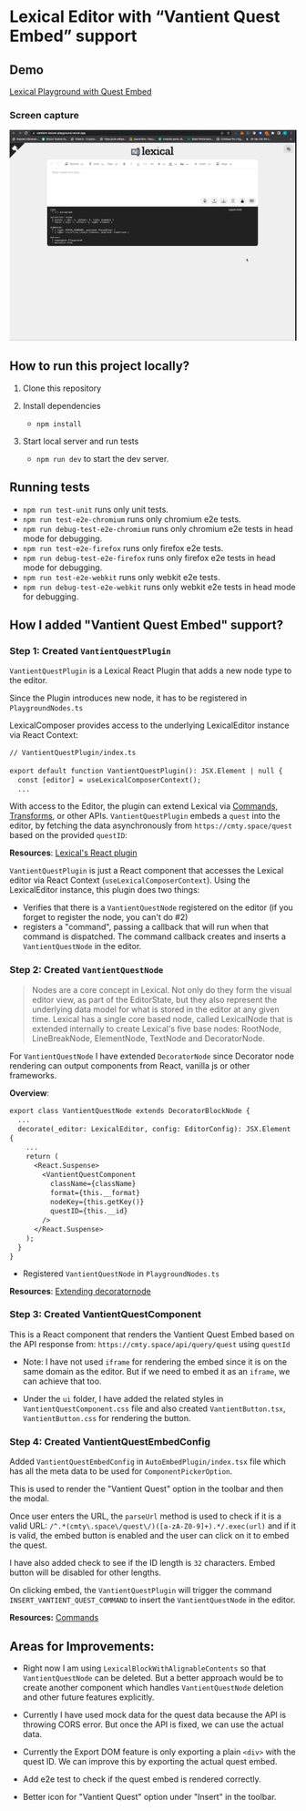 # Lexical Editor with “Vantient Quest Embed” support

## Demo

[Lexical Playground with Quest Embed](https://vantient-lexical-playground.vercel.app/)

### Screen capture

![](./assets/screen-capture.gif)

## How to run this project locally?

1. Clone this repository

2. Install dependencies

   - `npm install`

3. Start local server and run tests
   - `npm run dev` to start the dev server.

## Running tests

- `npm run test-unit` runs only unit tests.
- `npm run test-e2e-chromium` runs only chromium e2e tests.
- `npm run debug-test-e2e-chromium` runs only chromium e2e tests in head mode for debugging.
- `npm run test-e2e-firefox` runs only firefox e2e tests.
- `npm run debug-test-e2e-firefox` runs only firefox e2e tests in head mode for debugging.
- `npm run test-e2e-webkit` runs only webkit e2e tests.
- `npm run debug-test-e2e-webkit` runs only webkit e2e tests in head mode for debugging.

## How I added "Vantient Quest Embed" support?

### Step 1: Created `VantientQuestPlugin`

`VantientQuestPlugin` is a Lexical React Plugin that adds a new node type to the editor. 

Since the Plugin introduces new node, it has to be registered in `PlaygroundNodes.ts`

LexicalComposer provides access to the underlying LexicalEditor instance via React Context:

```
// VantientQuestPlugin/index.ts

export default function VantientQuestPlugin(): JSX.Element | null {
  const [editor] = useLexicalComposerContext();
  ...
```

With access to the Editor, the plugin can extend Lexical via [Commands](https://lexical.dev/docs/concepts/commands), [Transforms](https://lexical.dev/docs/concepts/transforms), or other APIs. `VantientQuestPlugin` embeds a `quest` into the editor, by fetching the data asynchronously from `https://cmty.space/quest` based on the provided `questID`:

**Resources**: [Lexical's React plugin](https://lexical.dev/docs/react/create_plugin)

`VantientQuestPlugin` is just a React component that accesses the Lexical editor via React Context (`useLexicalComposerContext`). Using the LexicalEditor instance, this plugin does two things:

- Verifies that there is a `VantientQuestNode` registered on the editor (if you forget to register the node, you can't do #2)
- registers a "command", passing a callback that will run when that command is dispatched. The command callback creates and inserts a `VantientQuestNode` in the editor.

### Step 2: Created `VantientQuestNode`
> Nodes are a core concept in Lexical. Not only do they form the visual editor view, as part of the EditorState, but they also represent the underlying data model for what is stored in the editor at any given time. Lexical has a single core based node, called LexicalNode that is extended internally to create Lexical's five base nodes: RootNode, LineBreakNode, ElementNode, TextNode and DecoratorNode.

For `VantientQuestNode` I have extended `DecoratorNode` since Decorator node rendering can output components from React, vanilla js or other frameworks.

**Overview**:

```
export class VantientQuestNode extends DecoratorBlockNode {
  ...
  decorate(_editor: LexicalEditor, config: EditorConfig): JSX.Element {
    ...
    return (
      <React.Suspense>
        <VantientQuestComponent
          className={className}
          format={this.__format}
          nodeKey={this.getKey()}
          questID={this.__id}
        />
      </React.Suspense>
    );
  }
}
```

- Registered `VantientQuestNode` in `PlaygroundNodes.ts`

**Resources**: [Extending decoratornode](https://lexical.dev/docs/concepts/nodes#extending-decoratornode)

### Step 3: Created VantientQuestComponent

This is a React component that renders the Vantient Quest Embed based on the API response from: `https://cmty.space/api/query/quest` using `questId`

- Note: I have not used `iframe` for rendering the embed since it is on the same domain as the editor. But if we need to embed it as an `iframe`, we can achieve that too.

- Under the `ui` folder, I have added the related styles in `VantientQuestComponent.css` file and also created `VantientButton.tsx`, `VantientButton.css` for rendering the button.

### Step 4: Created VantientQuestEmbedConfig

Added `VantientQuestEmbedConfig` in `AutoEmbedPlugin/index.tsx` file which has all the meta data to be used for `ComponentPickerOption`.

This is used to render the "Vantient Quest" option in the toolbar and then the modal.

Once user enters the URL, the `parseUrl` method is used to check if it is a valid URL: `/^.*(cmty\.space\/quest\/)([a-zA-Z0-9]+).*/.exec(url)` and if it is valid, the embed button is enabled and the user can click on it to embed the quest.

I have also added check to see if the ID length is `32` characters. Embed button will be disabled for other lengths.

On clicking embed, the `VantientQuestPlugin` will trigger the command `INSERT_VANTIENT_QUEST_COMMAND` to insert the `VantientQuestNode` in the editor.

**Resources:** [Commands](https://lexical.dev/docs/concepts/commands)

## Areas for Improvements:

- Right now I am using `LexicalBlockWithAlignableContents` so that `VantientQuestNode` can be deleted. But a better approach would be to create another component which handles `VantientQuestNode` deletion and other future features explicitly.

- Currently I have used mock data for the quest data because the API is throwing CORS error. But once the API is fixed, we can use the actual data.

- Currently the Export DOM feature is only exporting a plain `<div>` with the quest ID. We can improve this by exporting the actual quest embed.

- Add e2e test to check if the quest embed is rendered correctly.

- Better icon for "Vantient Quest" option under "Insert" in the toolbar.
